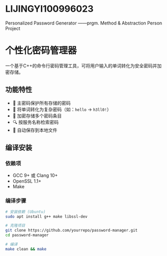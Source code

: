 # LIJINGYI100996023
Personalized Password Generator ——prgm. Method &amp; Abstraction Person Project
# 个性化密码管理器

一个基于C++的命令行密码管理工具，可将用户输入的单词转化为安全密码并加密存储。

## 功能特性

- 🔐 主密码保护所有存储的密码
- 🔄 将单词转化为复杂密码（如：`hello` → `h3ll0!`）
- 💾 加密存储多个密码条目
- 🔍 按服务名称检索密码
- 📁 自动保存到本地文件

## 编译安装

### 依赖项
- GCC 9+ 或 Clang 10+
- OpenSSL 1.1+
- Make

### 编译步骤
```bash
# 安装依赖 (Ubuntu)
sudo apt install g++ make libssl-dev

# 克隆项目
git clone https://github.com/yourrepo/password-manager.git
cd password-manager

# 编译
make clean && make
